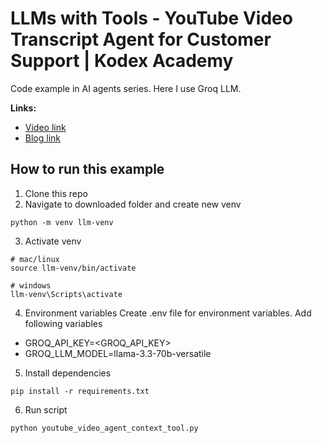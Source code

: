 #  LLMs with Tools - YouTube Video Transcript Agent for Customer Support | Kodex Academy
Code example in AI agents series. Here I use Groq LLM.

**Links:**
- [Video link](https://www.youtube.com/watch?v=X_iace1GOxs)
- [Blog link]()

## How to run this example

1. Clone this repo
2. Navigate to downloaded folder and create new venv
```
python -m venv llm-venv
```
3. Activate venv
```
# mac/linux
source llm-venv/bin/activate

# windows
llm-venv\Scripts\activate
```
4. Environment variables
Create .env file for environment variables. Add following variables
- GROQ_API_KEY=<GROQ_API_KEY>
- GROQ_LLM_MODEL=llama-3.3-70b-versatile

5. Install dependencies
```
pip install -r requirements.txt
```

6. Run script
```
python youtube_video_agent_context_tool.py
```

